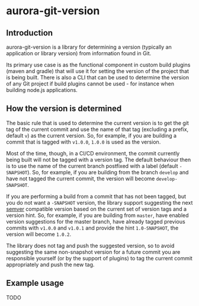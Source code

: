 # aurora-git-version

## Introduction

aurora-git-version is a library for determining a version (typically an application or library version) from
information found in Git.

Its primary use case is as the functional component in custom build plugins (maven and gradle) that will use it for
setting the version of the project that is being built. There is also a CLI that can be used to determine the version
of any Git project if build plugins cannot be used - for instance when building node.js applications.


## How the version is determined

The basic rule that is used to determine the current version is to get the git tag of the current commit and use the
name of that tag (excluding a prefix, default ```v```) as the current version. So, for example, if you are building
a commit that is tagged with ```v1.0.0```, ```1.0.0``` is used as the version. 

Most of the time, though, in a CI/CD environment, the commit currently being built will not be tagged with a version
tag. The default behaviour then is to use the name of the current branch postfixed with a label (default 
```-SNAPSHOT```). So, for example, if you are building from the branch ```develop``` and have not tagged the current
commit, the version will become ```develop-SNAPSHOT```.

If you are performing a build from a commit that has not been tagged, but you do not want a ```-SNAPSHOT``` version,
the library support suggesting the next [semver](http://semver.org) compatible version based on the current set of
version tags and a version hint. So, for example, if you are building from ```master```, have enabled version
suggestions for the master branch, have already tagged previous commits with ```v1.0.0``` and ```v1.0.1``` and provide
the hint ```1.0-SNAPSHOT```, the version will become ```1.0.2```.

The library does not tag and push the suggested version, so to avoid suggesting the same non-snapshot version for a
future commit you are responsible yourself (or by the support of plugins) to tag the current commit appropriately and
push the new tag.


## Example usage

TODO